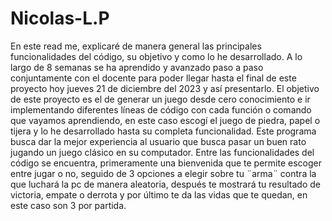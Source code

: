 # Nicolas-L.P
En este read me, explicaré de manera general las principales funcionalidades del código, su objetivo y como lo he desarrollado. A lo largo de 8 semanas se ha aprendido y avanzado paso a paso conjuntamente con el docente para poder llegar hasta el final de este proyecto hoy jueves 21 de diciembre del 2023 y así presentarlo. El objetivo de este proyecto es el de generar un juego desde cero conocimiento e ir implementando diferentes líneas de código con cada función o comando que vayamos aprendiendo, en este caso escogí el juego de piedra, papel o tijera y lo he desarrollado hasta su completa funcionalidad. 
Este programa busca dar la mejor experiencia al usuario que busca pasar un buen rato jugando un juego clásico en su computador. Entre las funcionalidades del código se encuentra, primeramente una bienvenida que te permite escoger entre jugar o no, seguido de 3 opciones a elegir sobre tu ¨arma¨ contra la que luchará la pc de manera aleatoria, después te mostrará tu resultado de victoria, empate o derrota y por último te da las vidas que te quedan, en este caso son 3 por partida.

